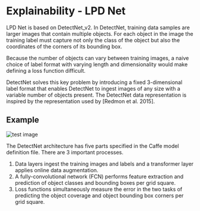 # Explainability - LPD Net

LPD Net is based on DetectNet_v2. In DetectNet, training data samples are larger images that contain multiple objects. For each object in the image the training label must capture not only the class of the object but also the coordinates of the corners of its bounding box.

Because the number of objects can vary between training images, a naive choice of label format with varying length and dimensionality would make defining a loss function difficult.

DetectNet solves this key problem by introducing a fixed 3-dimensional label format that enables DetectNet to ingest images of any size with a variable number of objects present. The DetectNet data representation is inspired by the representation used by [Redmon et al. 2015].

## Example

![test image](database/lpdnet/detectnet_data.png)

The DetectNet architecture has five parts specified in the Caffe model definition file. There are 3 important processes.

1. Data layers ingest the training images and labels and a transformer layer applies online data augmentation.
2. A fully-convolutional network (FCN) performs feature extraction and prediction of object classes and bounding boxes per grid square.
3. Loss functions simultaneously measure the error in the two tasks of predicting the object coverage and object bounding box corners per grid square.

